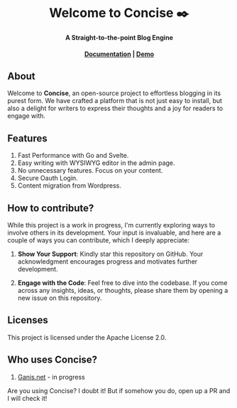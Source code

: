 <div align="center">
<h1>Welcome to Concise ✒️</h1>
<p>
   <strong>A Straight-to-the-point Blog Engine</strong>
</p>
<h4>
    <a href="#">Documentation</a>
    <span> | </span>
    <a href="#">Demo</a>
</h4>
</div>

## About 

Welcome to **Concise**, an open-source project to effortless blogging in its purest form.
We have crafted a platform that is not just easy to install, but also a delight for writers to express their thoughts and a joy for readers to engage with.
## Features


1. Fast Performance with Go and Svelte.
2. Easy writing with WYSIWYG editor in the admin page.
2. No unnecessary features. Focus on your content.
2. Secure Oauth Login.
2. Content migration from Wordpress.

## How to contribute?

While this project is a work in progress, I'm currently exploring ways to involve others in its development. Your input is invaluable, and here are a couple of ways you can contribute, which I deeply appreciate:

1. **Show Your Support**: Kindly star this repository on GitHub. Your acknowledgment encourages progress and motivates further development.

2. **Engage with the Code**: Feel free to dive into the codebase. If you come across any insights, ideas, or thoughts, please share them by opening a new issue on this repository. 

## Licenses

This project is licensed under the Apache License 2.0.

## Who uses Concise?

1. [Ganis.net](https://ganis.net) - in progress

Are you using Concise? I doubt it! But if somehow you do, open up a PR and I will check it!